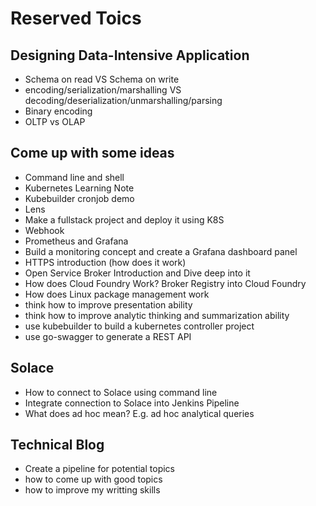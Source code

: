 # Reserved Toics

## Designing Data-Intensive Application
- Schema on read VS Schema on write
- encoding/serialization/marshalling VS decoding/deserialization/unmarshalling/parsing
- Binary encoding
- OLTP vs OLAP

## Come up with some ideas
- Command line and shell
- Kubernetes Learning Note
- Kubebuilder cronjob demo
- Lens
- Make a fullstack project and deploy it using K8S
- Webhook
- Prometheus and Grafana
- Build a monitoring concept and create a Grafana dashboard panel
- HTTPS introduction (how does it work)
- Open Service Broker Introduction and Dive deep into it
- How does Cloud Foundry Work? Broker Registry into Cloud Foundry
- How does Linux package management work
- think how to improve presentation ability
- think how to improve analytic thinking and summarization ability
- use kubebuilder to build a kubernetes controller project
- use go-swagger to generate a REST API

## Solace
- How to connect to Solace using command line
- Integrate connection to Solace into Jenkins Pipeline
- What does ad hoc mean? E.g. ad hoc analytical queries

## Technical Blog
- Create a pipeline for potential topics
- how to come up with good topics
- how to improve my writting skills
